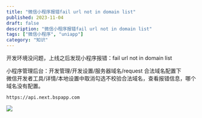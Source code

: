 ```yaml
---
title: "微信小程序报错fail url not in domain list"
published: 2023-11-04
draft: false
description: "微信小程序报错fail url not in domain list"
tags: ["微信小程序", "uniapp"]
category: "知识"
---
```


开发环境没问题，上线之后发现小程序报错：fail url not in domain list

小程序管理后台：开发管理/开发设置/服务器域名/request 合法域名配置下  
微信开发者工具/详情/本地设置中取消勾选不校验合法域名，查看报错信息，哪个域名没有配置。

```
https://api.next.bspapp.com
```

![](https://cdn.jiangwei.zone/blog/202311042137458.png)
